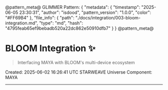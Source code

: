 @pattern_meta@
GLIMMER Pattern:
{
  "metadata": {
    "timestamp": "2025-06-05 23:30:31",
    "author": "isdood",
    "pattern_version": "1.0.0",
    "color": "#FF69B4"
  },
  "file_info": {
    "path": "./docs/integration/003-bloom-integration.md",
    "type": "md",
    "hash": "4795feab65ef9bebadb520a22dc862e50910dfb7"
  }
}
@pattern_meta@

# BLOOM Integration ✨

> Interfacing MAYA with BLOOM's multi-device ecosystem

Created: 2025-06-02 16:26:41 UTC
STARWEAVE Universe Component: MAYA

---

